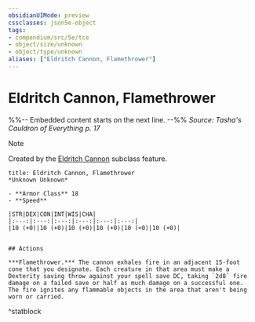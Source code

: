```yaml
---
obsidianUIMode: preview
cssclasses: json5e-object
tags:
- compendium/src/5e/tce
- object/size/unknown
- object/type/unknown
aliases: ["Eldritch Cannon, Flamethrower"]
---
```

# Eldritch Cannon, Flamethrower
%%-- Embedded content starts on the next line. --%%
*Source: Tasha's Cauldron of Everything p. 17*  

> [!note]
> Created by the [Eldritch Cannon](/3-Mechanics/CLI/classes/artificer-artillerist-tce.md#Eldritch%20Cannon%20(Level%203)) subclass feature.

```ad-statblock
title: Eldritch Cannon, Flamethrower
*Unknown Unknown*

- **Armor Class** 18 
- **Speed** 

|STR|DEX|CON|INT|WIS|CHA|
|:---:|:---:|:---:|:---:|:---:|:---:|
|10 (+0)|10 (+0)|10 (+0)|10 (+0)|10 (+0)|10 (+0)|


## Actions

***Flamethrower.*** The cannon exhales fire in an adjacent 15-foot cone that you designate. Each creature in that area must make a Dexterity saving throw against your spell save DC, taking `2d8` fire damage on a failed save or half as much damage on a successful one. The fire ignites any flammable objects in the area that aren't being worn or carried.
```
^statblock